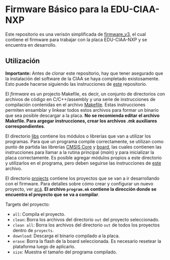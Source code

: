 # Firmware Básico para la EDU-CIAA-NXP


Este repositorio es una verisón simplificada de [firmware_v3](https://github.com/epernia/firmware_v3), el cual contiene el firmware para trabajar con la placa EDU-CIAA-NXP y se encuentra en desarrollo. 


## Utilización

**Importante:** Antes de clonar este repositorio, hay que tener asegurado que la instalación del software de la CIAA se haya completado existosamente. Esto puede hacerse siguiendo las instrucciones de [este](https://github.com/epernia/software) repositorio.

El *firmware* es un projecto Makefile, es decir, un conjunto de directorios con archivos de código en C/C++/assembly y una serie de instrucciones de compilación contenidas en el archivo [Makefile](./Makefile). Estas instrucciones permiten ensamblar y linkear todos estos archivos para formar un binario que sea posible descargar a la placa. **No se recomienda editar el archivo Makefile. Para argegar instrucciones, crear los archivos .mk auxiliares correspondientes**.

El directorio [libs](./libs) contiene los módulos o librerías que van a utilizar los programas. Para que un programa compile correctamente, se utilizan como punto de partida las librerías [CMSIS Core](./libs/cmsis_core) y [board](./libs/board), las cuales contienen las instrucciones para llamar a la rutina principal (*main*) y para inicializar la placa correctamente. Es posible agregar módulos propios a este directorio y utilizarlos en el programa, pero deben seguirse las instrucciones de [este](./libs/Readme.md) archivo.

El directorio [projects](./projects) contiene los proyectos que se van a ir desarrollando con el firmware. Para detalles sobre cómo crear y configurar un nuevo proyecto, ver [acá](./projects/Readme.md).
**El archivo `program.mk` contiene la dirección donde se encuentra el proyecto que se va a compilar**.

Targets del proyecto:

* `all`: Compila el proyecto.
* `clean`: Borra los archivos del directorio `out` del proyecto seleccionado.
* `clean all`: Borra los archivos del directorio `out` de todos los proyectos dentro de `proyects`.
* `download`: Descarga el binario compilado a la placa.
* `erase`: Borra la flash de la board seleccionada. Es necesario resetear la plataforma luego de aplicarlo.
* `size`: Muestra el tamaño del programa compilado.

